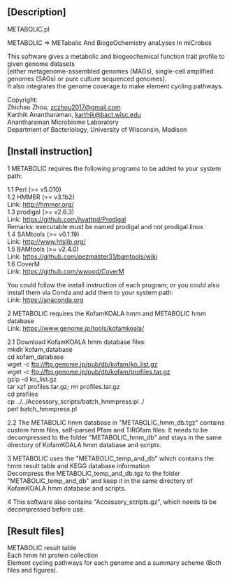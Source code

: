 [Description]
-------
METABOLIC.pl  

METABOLIC  =>  METabolic And BiogeOchemistry anaLyses In miCrobes  

This software gives a metabolic and biogeochemical function trait profile to given genome datasets  
[either metagenome-assembled genomes (MAGs), single-cell amplified genomes (SAGs) or pure culture sequenced genomes].  
It also integrates the genome coverage to make element cycling pathways.  

Copyright:  
Zhichao Zhou, zczhou2017@gmail.com  
Karthik Anantharaman, karthik@bact.wisc.edu  
Anantharaman Microbiome Laboratory  
Department of Bacteriology, University of Wisconsin, Madison  


[Install instruction]
-------
1 METABOLIC requires the following programs to be added to your system path:  

  1.1 Perl (>= v5.010)  
  1.2 HMMER (>= v3.1b2)   
    Link: http://hmmer.org/  
  1.3 prodigal (>= v2.6.3)   
    Link: https://github.com/hyattpd/Prodigal  
    Remarks: executable must be named prodigal and not prodigal.linux  
  1.4 SAMtools (>= v0.1.19)  
    Link: http://www.htslib.org/  
  1.5 BAMtools (>= v2.4.0)  
    Link: https://github.com/pezmaster31/bamtools/wiki  
  1.6 CoverM  
    Link: https://github.com/wwood/CoverM  
  
You could follow the install instruction of each program; or you could also  
install them via Conda and add them to your system path:  
  Link: https://anaconda.org  
  	  
  
2 METABOLIC requires the KofamKOALA hmm and METABOLIC hmm database   
  Link: https://www.genome.jp/tools/kofamkoala/  
  
  2.1 Download KofamKOALA hmm database files:  
    mkdir kofam_database  
    cd kofam_database  
    wget -c ftp://ftp.genome.jp/pub/db/kofam/ko_list.gz  
    wget -c ftp://ftp.genome.jp/pub/db/kofam/profiles.tar.gz  
    gzip -d ko_list.gz  
    tar xzf profiles.tar.gz; rm profiles.tar.gz  
    cd profiles  
    cp ../../Accessory_scripts/batch_hmmpress.pl ./  
    perl batch_hmmpress.pl  
      
   2.2 The METABOLIC hmm database in "METABOLIC_hmm_db.tgz" contains custom hmm files, self-parsed Pfam and TIRGfam files. It needs to be decompressed to the folder "METABOLIC_hmm_db" and stays in the same directory of KofamKOALA hmm database and scripts.  
  
3 METABOLIC uses the "METABOLIC_temp_and_db" which contains the hmm result table and KEGG database information  
  Decompress the METABOLIC_temp_and_db.tgz to the folder "METABOLIC_temp_and_db" and keep it in the same directory of   
  KofamKOALA hmm database and scripts.  
    
4 This software also contains "Accessory_scripts.gz", which needs to be decompressed before use.  
  
[Result files]  
-------
METABOLIC result table  
Each hmm hit protein collection  
Element cycling pathways for each genome and a summary scheme (Both files and figures).  
